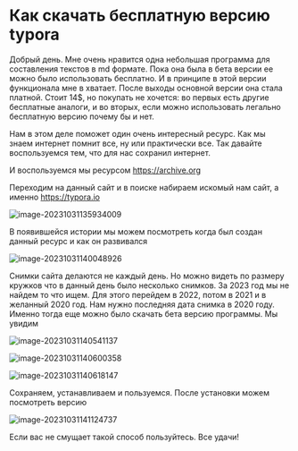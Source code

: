 # Как скачать бесплатную версию typora

Добрый день. Мне очень нравится одна небольшая программа для составления текстов в md формате. Пока она была в бета версии ее можно было использовать бесплатно. И в принципе в этой версии функционала мне в хватает. После выходы основной версии она стала платной. Стоит 14$, но покупать не хочется: во первых есть другие бесплатные аналоги, и во вторых, если можно использовать легально бесплатную версию почему бы и нет.

Нам в этом деле поможет один очень интересный ресурс. Как мы знаем интернет помнит все, ну или практически все. Так давайте воспользуемся тем, что для нас сохранил интернет.

И воспользуемся мы ресурсом https://archive.org

Переходим на данный сайт и в поиске набираем искомый нам сайт, а именно https://typora.io

![image-20231031135934009](.\README.assets\image-20231031135934009-1698751528447.png)

В появившейся истории мы можем посмотреть когда был создан данный ресурс и как он развивался

![image-20231031140048926](.\README.assets\image-20231031140048926-1698751528448.png)

Снимки сайта делаются не каждый день. Но можно видеть по размеру кружков что в данный день было несколько снимков. За 2023 год мы не найдем то что ищем. Для этого перейдем в 2022, потом в 2021 и в желанный 2020 год. Нам нужно последняя дата снимка в 2020 году. Именно тогда еще можно было скачать бета версию программы. Мы увидим

![image-20231031140541137](.\README.assets\image-20231031140541137-1698751528448.png)



![image-20231031140600358](.\README.assets\image-20231031140600358-1698751528448.png)

![image-20231031140618147](.\README.assets\image-20231031140618147-1698751528448.png)

Сохраняем, устанавливаем и пользуемся. После установки можем посмотреть версию 

![image-20231031141124737](.\README.assets\image-20231031141124737-1698751528448.png)

Если вас не смущает такой способ пользуйтесь. Все удачи!